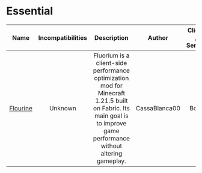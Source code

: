 # Essential
| Name | Incompatibilities | Description | Author | Client / Server | Notes |
| --- | :---: | :---: | :---: | :---: | :---: |
| [Flourine](https://modrinth.com/mod/fluorium) | Unknown | Fluorium is a client-side performance optimization mod for Minecraft 1.21.5 built on Fabric. Its main goal is to improve game performance without altering gameplay. | CassaBlanca00 | Both | N/A |
